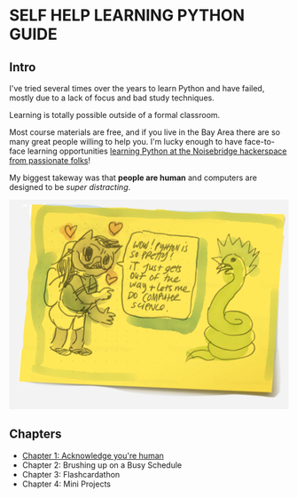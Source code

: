 # SELF HELP LEARNING PYTHON GUIDE

## Intro
I've tried several times over the years to learn Python and have failed, mostly due to a lack of focus and bad study techniques.

Learning is totally possible outside of a formal classroom. 

Most course materials are free, and if you live in the Bay Area there are so many great people willing to help you. I'm lucky enough to have face-to-face learning opportunities [learning Python at the Noisebridge hackerspace from passionate folks](https://www.noisebridge.net/wiki/PyClass)!

My biggest takeway was that __people are human__ and computers are designed to be _super distracting_.

![Python lets me get down to computer science](img/learning_python_intro.png)

## Chapters

* [Chapter 1: Acknowledge you're human](chapters/001:/README.md)
* Chapter 2: Brushing up on a Busy Schedule
* Chapter 3: Flashcardathon
* Chapter 4: Mini Projects